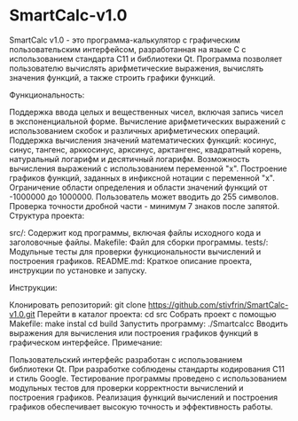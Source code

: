 # SmartCalc-v1.0
SmartCalc v1.0 - это программа-калькулятор с графическим пользовательским интерфейсом, разработанная на языке C с использованием стандарта C11 и библиотеки Qt. Программа позволяет пользователю вычислять арифметические выражения, вычислять значения функций, а также строить графики функций.

Функциональность:

Поддержка ввода целых и вещественных чисел, включая запись чисел в экспоненциальной форме.
Вычисление арифметических выражений с использованием скобок и различных арифметических операций.
Поддержка вычисления значений математических функций: косинус, синус, тангенс, арккосинус, арксинус, арктангенс, квадратный корень, натуральный логарифм и десятичный логарифм.
Возможность вычисления выражений с использованием переменной "x".
Построение графиков функций, заданных в инфиксной нотации с переменной "x".
Ограничение области определения и области значений функций от -1000000 до 1000000.
Пользователь может вводить до 255 символов.
Проверка точности дробной части - минимум 7 знаков после запятой.
Структура проекта:

src/: Содержит код программы, включая файлы исходного кода и заголовочные файлы.
Makefile: Файл для сборки программы.
tests/: Модульные тесты для проверки функциональности вычислений и построения графиков.
README.md: Краткое описание проекта, инструкции по установке и запуску.

Инструкции:

Клонировать репозиторий: git clone https://github.com/stivfrin/SmartCalc-v1.0.git
Перейти в каталог проекта: cd src
Собрать проект с помощью Makefile: make instal cd build
Запустить программу: ./Smartcalcc
Вводить выражения для вычисления или построения графиков функций в графическом интерфейсе.
Примечание:

Пользовательский интерфейс разработан с использованием библиотеки Qt.
При разработке соблюдены стандарты кодирования C11 и стиль Google.
Тестирование программы проведено с использованием модульных тестов для проверки корректности вычислений и построения графиков.
Реализация функций вычислений и построения графиков обеспечивает высокую точность и эффективность работы.
